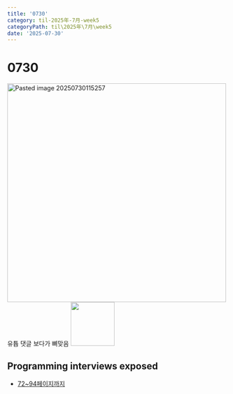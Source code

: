 ```yaml
---
title: '0730'
category: til-2025年-7月-week5
categoryPath: til\2025年\7月\week5
date: '2025-07-30'
---
```

# 0730  
<img src="/images/til/2025年/7月/week5/Pasted image 20250730115257.png" alt="Pasted image 20250730115257" width="500">  
유튭 댓글 보다가 뼈맞음  
<img src="https://i.pinimg.com/736x/f4/86/e6/f486e6c812e2c5938b53fe550b74489a.jpg" width="100">

## Programming interviews exposed  
- [72~94페이지까지](../../../../programming%20interview%20expose/chap4.md)

